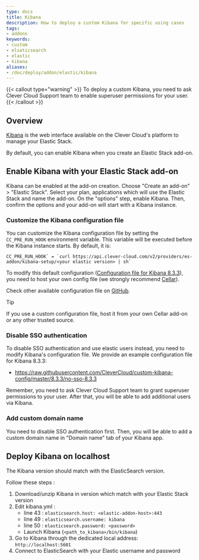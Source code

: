 ```yaml
---
type: docs
title: Kibana
description: How to deploy a custom Kibana for specific using cases
tags:
- addons
keywords:
- custom
- elsaticsearch
- elastic
- kibana
aliases:
- /doc/deploy/addon/elastic/kibana
---
```


{{< callout type="warning" >}}
To deploy a custom Kibana, you need to ask Clever Cloud Support team to enable superuser permissions for your user.
{{< /callout >}}

## Overview

[Kibana](https://www.elastic.co/fr/kibana/) is the web interface available on the Clever Cloud's platform to manage your Elastic Stack.

By default, you can enable Kibana when you create an Elastic Stack add-on.

## Enable Kibana with your Elastic Stack add-on

Kibana can be enabled at the add-on creation. Choose "Create an add-on" > "Elastic Stack". Select your plan, applications which will use the Elastic Stack and name the add-on. On the "options" step, enable Kibana. Then, confirm the options and your add-on will start with a Kibana instance.

### Customize the Kibana configuration file

You can customize the Kibana configuration file by setting the `CC_PRE_RUN_HOOK` environment variable. This variable will be executed before the Kibana instance starts. By default, it is:

```
CC_PRE_RUN_HOOK` = `curl https://api.clever-cloud.com/v2/providers/es-addon/kibana-setup/<your elastic version> | sh`
```

To modify this default configuration ([Configuration file for Kibana 8.3.3](https://api.clever-cloud.com/v2/providers/es-addon/kibana-setup/8.3.3)), you need to host your own config file (we strongly recommend [Cellar](/developers/doc/deploy/addon/cellar)).

Check other available configuration file on [GitHub](https://github.com/CleverCloud/custom-kibana-config).

> [!TIP]
> If you use a custom configuration file, host it from your own Cellar add-on or any other trusted source.

### Disable SSO authentication

To disable SSO authentication and use elastic users instead, you need to modify Kibana's configuration file. We provide an example configuration file for Kibana 8.3.3:

* https://raw.githubusercontent.com/CleverCloud/custom-kibana-config/master/8.3.3/no-sso-8.3.3

Remember, you need to ask Clever Cloud Support team to grant superuser permissions to your user. After that, you will be able to add additional users via Kibana.

### Add custom domain name

You need to disable SSO authentication first. Then, you will be able to add a custom domain name in "Domain name" tab of your Kibana app.

## Deploy Kibana on localhost

The Kibana version should match with the ElasticSearch version.

Follow these steps :

1. Download/unzip Kibana in version which match with your Elastic Stack version
2. Edit kibana.yml :
   * line 43 : `elasticsearch.host: <elastic-addon-host>:443`
   * line 49 : `elasticsearch.username: kibana`
   * line 50 : `elasticsearch.password: <password>`
   * Launch Kibana (`<path_to_kibana>/bin/kibana`)
3. Go to Kibana through the dedicated local address: `http://localhost:5601`
4. Connect to ElasticSearch with your Elastic username and password
